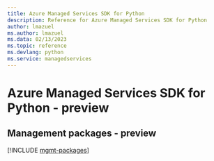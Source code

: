 ```yaml
---
title: Azure Managed Services SDK for Python
description: Reference for Azure Managed Services SDK for Python
author: lmazuel
ms.author: lmazuel
ms.data: 02/13/2023
ms.topic: reference
ms.devlang: python
ms.service: managedservices
---
```

# Azure Managed Services SDK for Python - preview

## Management packages - preview
[!INCLUDE [mgmt-packages](managed-services-mgmt-index.md)]